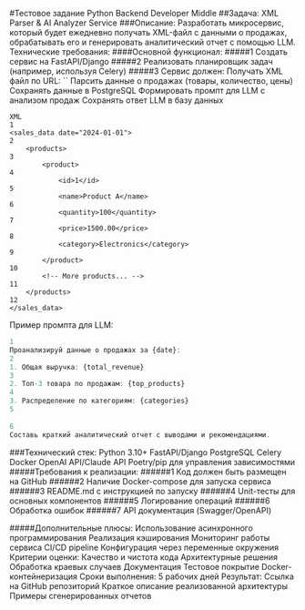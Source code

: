 
#Тестовое задание Python Backend Developer Middle
##Задача: XML Parser & AI Analyzer Service
###Описание:
Разработать микросервис, который будет ежедневно получать XML-файл с данными о продажах, обрабатывать его и генерировать аналитический отчет с помощью LLM.
Технические требования:
####Основной функционал:
#####1
Создать сервис на FastAPI/Django
#####2
Реализовать планировщик задач (например, используя Celery)
#####3
Сервис должен:
Получать XML файл по URL: ``
Парсить данные о продажах (товары, количество, цены)
Сохранять данные в PostgreSQL
Формировать промпт для LLM с анализом продаж
Сохранять ответ LLM в базу данных
```Структура XML файла:
XML
1
<sales_data date="2024-01-01">
2
    <products>
3
        <product>
4
            <id>1</id>
5
            <name>Product A</name>
6
            <quantity>100</quantity>
7
            <price>1500.00</price>
8
            <category>Electronics</category>
9
        </product>
10
        <!-- More products... -->
11
    </products>
12
</sales_data>
```
Пример промпта для LLM:
```JavaScript
1
Проанализируй данные о продажах за {date}:
2
1. Общая выручка: {total_revenue}
3
2. Топ-3 товара по продажам: {top_products}
4
3. Распределение по категориям: {categories}
5
​
6
Составь краткий аналитический отчет с выводами и рекомендациями.
```
###Технический стек:
Python 3.10+
FastAPI/Django
PostgreSQL
Celery
Docker
OpenAI API/Claude API
Poetry/pip для управления зависимостями
#####Требования к реализации:
######1
Код должен быть размещен на GitHub
######2
Наличие Docker-compose для запуска сервиса
######3
README.md с инструкцией по запуску
######4
Unit-тесты для основных компонентов
######5
Логирование операций
######6
Обработка ошибок
######7
API документация (Swagger/OpenAPI)

#####Дополнительные плюсы:
Использование асинхронного программирования
Реализация кэширования
Мониторинг работы сервиса
CI/CD pipeline
Конфигурация через переменные окружения
Критерии оценки:
Качество и чистота кода
Архитектурные решения
Обработка краевых случаев
Документация
Тестовое покрытие
Docker-контейнеризация
Сроки выполнения:
5 рабочих дней
Результат:
Ссылка на GitHub репозиторий
Краткое описание реализованной архитектуры
Примеры сгенерированных отчетов
